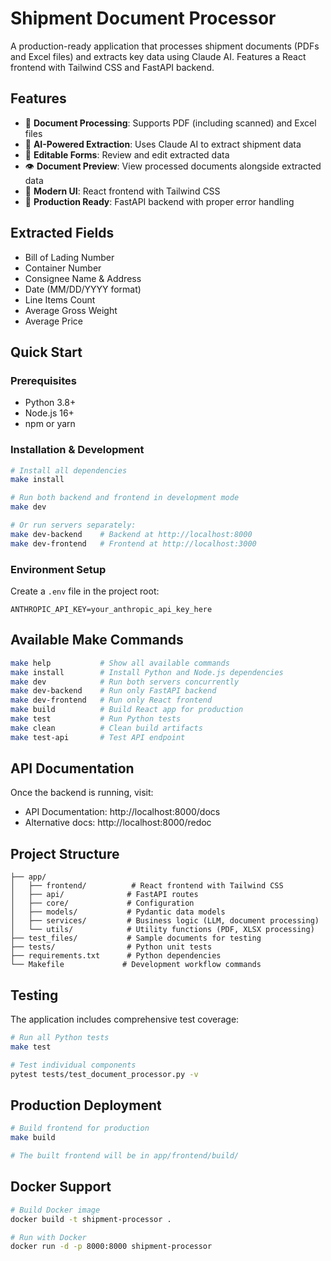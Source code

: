 # Shipment Document Processor

A production-ready application that processes shipment documents (PDFs and Excel files) and extracts key data using Claude AI. Features a React frontend with Tailwind CSS and FastAPI backend.

## Features

- 📄 **Document Processing**: Supports PDF (including scanned) and Excel files
- 🤖 **AI-Powered Extraction**: Uses Claude AI to extract shipment data
- 📝 **Editable Forms**: Review and edit extracted data
- 👁️ **Document Preview**: View processed documents alongside extracted data
- 🎨 **Modern UI**: React frontend with Tailwind CSS
- 🚀 **Production Ready**: FastAPI backend with proper error handling

## Extracted Fields

- Bill of Lading Number
- Container Number
- Consignee Name & Address
- Date (MM/DD/YYYY format)
- Line Items Count
- Average Gross Weight
- Average Price

## Quick Start

### Prerequisites

- Python 3.8+
- Node.js 16+
- npm or yarn

### Installation & Development

```bash
# Install all dependencies
make install

# Run both backend and frontend in development mode
make dev

# Or run servers separately:
make dev-backend    # Backend at http://localhost:8000
make dev-frontend   # Frontend at http://localhost:3000
```

### Environment Setup

Create a `.env` file in the project root:

```env
ANTHROPIC_API_KEY=your_anthropic_api_key_here
```

## Available Make Commands

```bash
make help           # Show all available commands
make install        # Install Python and Node.js dependencies
make dev            # Run both servers concurrently
make dev-backend    # Run only FastAPI backend
make dev-frontend   # Run only React frontend
make build          # Build React app for production
make test           # Run Python tests
make clean          # Clean build artifacts
make test-api       # Test API endpoint
```

## API Documentation

Once the backend is running, visit:

- API Documentation: http://localhost:8000/docs
- Alternative docs: http://localhost:8000/redoc

## Project Structure

```
├── app/
│   ├── frontend/          # React frontend with Tailwind CSS
│   ├── api/              # FastAPI routes
│   ├── core/             # Configuration
│   ├── models/           # Pydantic data models
│   ├── services/         # Business logic (LLM, document processing)
│   └── utils/            # Utility functions (PDF, XLSX processing)
├── test_files/           # Sample documents for testing
├── tests/                # Python unit tests
├── requirements.txt      # Python dependencies
└── Makefile             # Development workflow commands
```

## Testing

The application includes comprehensive test coverage:

```bash
# Run all Python tests
make test

# Test individual components
pytest tests/test_document_processor.py -v
```

## Production Deployment

```bash
# Build frontend for production
make build

# The built frontend will be in app/frontend/build/
```

## Docker Support

```bash
# Build Docker image
docker build -t shipment-processor .

# Run with Docker
docker run -d -p 8000:8000 shipment-processor
```

